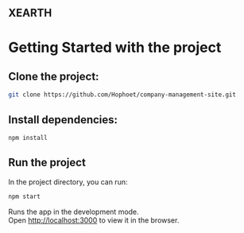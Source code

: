 ## XEARTH

# Getting Started with the project

## Clone the project:
```bash
git clone https://github.com/Hophoet/company-management-site.git   
```

## Install dependencies:

```bash
npm install
```

## Run the project

In the project directory, you can run:
```bash
npm start
```


Runs the app in the development mode.\
Open [http://localhost:3000](http://localhost:3000) to view it in the browser.
